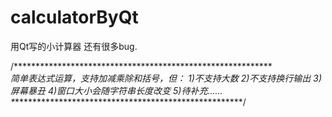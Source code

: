 calculatorByQt
==============

用Qt写的小计算器
还有很多bug.

/***********************************************************\
	*简单表达式运算，支持加减乘除和括号，但：
	*1)不支持大数
	*2)不支持换行输出
	*3)屏幕暴丑
	*4)窗口大小会随字符串长度改变
	*5)待补充……
\***********************************************************/
